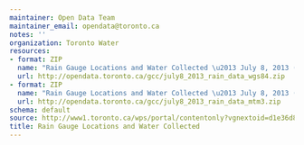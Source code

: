 ```yaml
---
maintainer: Open Data Team
maintainer_email: opendata@toronto.ca
notes: ''
organization: Toronto Water
resources:
- format: ZIP
  name: "Rain Gauge Locations and Water Collected \u2013 July 8, 2013 (WGS84)"
  url: http://opendata.toronto.ca/gcc/july8_2013_rain_data_wgs84.zip
- format: ZIP
  name: "Rain Gauge Locations and Water Collected \u2013 July 8, 2013 (MTM3)"
  url: http://opendata.toronto.ca/gcc/july8_2013_rain_data_mtm3.zip
schema: default
source: http://www1.toronto.ca/wps/portal/contentonly?vgnextoid=d1e36d83664bd410VgnVCM10000071d60f89RCRD&vgnextchannel=1a66e03bb8d1e310VgnVCM10000071d60f89RCRD
title: Rain Gauge Locations and Water Collected
---
```

